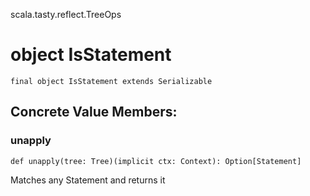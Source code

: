 scala.tasty.reflect.TreeOps
# object IsStatement

<pre><code class="language-scala" >final object IsStatement extends Serializable</pre></code>
## Concrete Value Members:
### unapply
<pre><code class="language-scala" >def unapply(tree: Tree)(implicit ctx: Context): Option[Statement]</pre></code>
Matches any Statement and returns it

